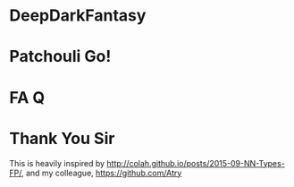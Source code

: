 # DeepDarkFantasy

# Patchouli Go!

# FA Q

# Thank You Sir
This is heavily inspired by http://colah.github.io/posts/2015-09-NN-Types-FP/, and my colleague, https://github.com/Atry
